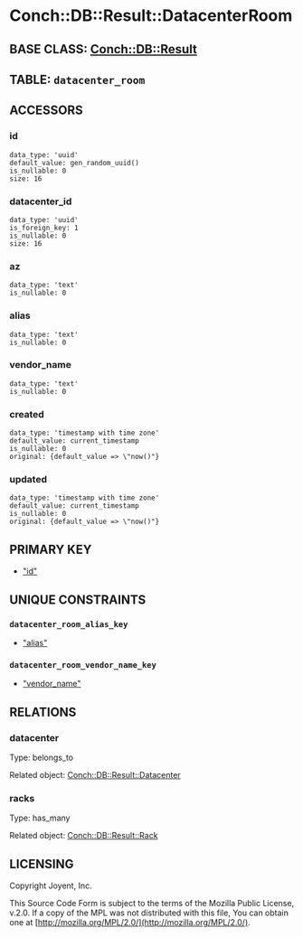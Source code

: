 # Conch::DB::Result::DatacenterRoom

## BASE CLASS: [Conch::DB::Result](../modules/Conch%3A%3ADB%3A%3AResult)

## TABLE: `datacenter_room`

## ACCESSORS

### id

```
data_type: 'uuid'
default_value: gen_random_uuid()
is_nullable: 0
size: 16
```

### datacenter\_id

```
data_type: 'uuid'
is_foreign_key: 1
is_nullable: 0
size: 16
```

### az

```
data_type: 'text'
is_nullable: 0
```

### alias

```
data_type: 'text'
is_nullable: 0
```

### vendor\_name

```
data_type: 'text'
is_nullable: 0
```

### created

```
data_type: 'timestamp with time zone'
default_value: current_timestamp
is_nullable: 0
original: {default_value => \"now()"}
```

### updated

```
data_type: 'timestamp with time zone'
default_value: current_timestamp
is_nullable: 0
original: {default_value => \"now()"}
```

## PRIMARY KEY

- ["id"](#id)

## UNIQUE CONSTRAINTS

### `datacenter_room_alias_key`

- ["alias"](#alias)

### `datacenter_room_vendor_name_key`

- ["vendor\_name"](#vendor_name)

## RELATIONS

### datacenter

Type: belongs\_to

Related object: [Conch::DB::Result::Datacenter](../modules/Conch%3A%3ADB%3A%3AResult%3A%3ADatacenter)

### racks

Type: has\_many

Related object: [Conch::DB::Result::Rack](../modules/Conch%3A%3ADB%3A%3AResult%3A%3ARack)

## LICENSING

Copyright Joyent, Inc.

This Source Code Form is subject to the terms of the Mozilla Public License,
v.2.0. If a copy of the MPL was not distributed with this file, You can obtain
one at [http://mozilla.org/MPL/2.0/](http://mozilla.org/MPL/2.0/).
